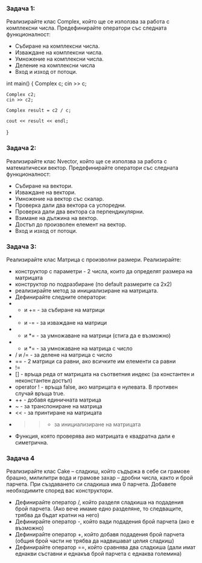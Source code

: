 ### Задача 1: 
Реализирайте клас Complex, който ще се използва за работа с комплексни числа. Предефинирайте оператори със следната функционалност:

- Събиране на комплексни числа.
- Изваждане на комплексни числа.
- Умножение на комплексни числа.
- Деление на комплексни числа
- Вход и изход от потоци.

  
int main()
{
	Complex c;
	cin >> c;

	Complex c2;
	cin >> c2;

	Complex result = c2 / c;

	cout << result << endl;
}


### Задача 2: 
Реализирайте клас Nvector, който ще се използва за работа с математически вектор. Предефинирайте оператори със следната функционалност:

- Събиране на вектори.
- Изваждане на вектори.
- Умножение на вектор със скалар.
- Проверка дали два вектора са успоредни.
- Проверка дали два вектора са перпендикулярни.
- Взимане на дължина на вектор.
- Достъп до произволен елемент на вектор.
- Вход и изход от потоци.

### Задача 3: 
Реализирайте клас Матрица с произволни размери.
Реализирайте: 
-  конструктор с параметри - 2 числа, които да определят размера на матрицата
-  конструктор по подразбиране (по default размерите са 2х2)
-  реализирайте метод за инициализиране на матрицата.
-  Дефинирайте следните оператори:
-  + и += - за събиране на матрици
-  - и -= - за изваждане на матрици
-  * и *= - за умножаване на матрици (стига да е възможно)
-  * и *= - за умножаване на матрица с число
-  / и /= - за делене на матрица с число
-  == - 2 матрици са равни, ако всичките им елементи са равни
-  !=
-  [] - връща реда от матрицата на съответния индекс (за константен и неконстантен достъп)
-  operator ! - връща false, ако матрицата е нулевата. В противен случай връща true.
-  ++ - добавя единичната матрица
-  ~ - за транспониране на матрица
-  << - за принтиране на матрицата
-   >> - за инициализиране на матрицата
-  Функция, която проверява ако матрицата е квадратна дали е симетрична.

 ### Задача 4
 Реализирайте клас Cake – сладкиш, който съдържа в себе си грамове брашно, милилитри вода и грамове захар – дробни числа, както и брой парчета.
 При създаването си сладкиша има 0 парчета. Добавете необходимите според вас конструктори. 
- Дефинирайте оператор /, който разделя сладкиша на подадения брой парчета. (Ако вече имаме едно разделяне, то следващите, трябва да бъдат кратни на него) 
- Дефинирайте оператор -, който вади подадения брой парчета (ако е възможно)
- Дефинирайте оператор +, който добавя подадения брой парчета (общия брой части не трябва да надвишават целия сладкиш) 
- Дефинирайте оператор ==, който сравнява два сладкиша (дали имат еднакви съставни и еднакъв брой парчета с еднаква големина)

